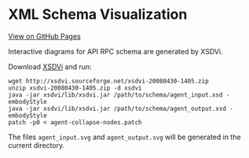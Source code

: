 # XML Schema Visualization

[View on GitHub Pages](http://plesk.github.io/api-schemas/)

Interactive diagrams for API RPC schema are generated by XSDVi.

Download [XSDVi](http://xsdvi.sourceforge.net/xsdvi-20080430-1405.zip) and run:

    wget http://xsdvi.sourceforge.net/xsdvi-20080430-1405.zip
    unzip xsdvi-20080430-1405.zip -d xsdvi
    java -jar xsdvi/lib/xsdvi.jar /path/to/schema/agent_input.xsd -embodyStyle
    java -jar xsdvi/lib/xsdvi.jar /path/to/schema/agent_output.xsd -embodyStyle
    patch -p0 < agent-collapse-nodes.patch


The files `agent_input.svg` and `agent_output.svg` will be generated in the current directory.

